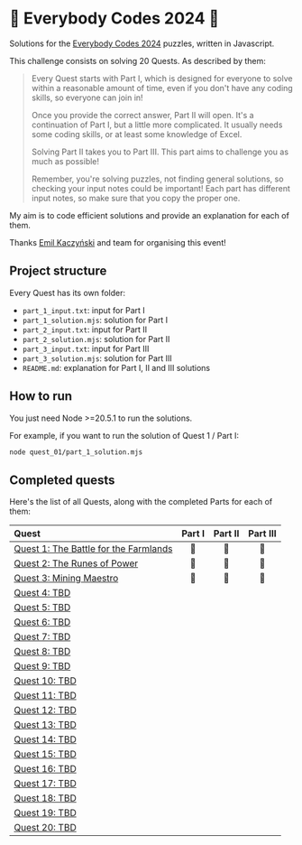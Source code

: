 # 🦆 Everybody Codes 2024 🦆

Solutions for the [Everybody Codes 2024](https://everybody.codes/event/2024/quests) puzzles, written in Javascript.

This challenge consists on solving 20 Quests. As described by them:

> Every Quest starts with Part I, which is designed for everyone to solve within a reasonable amount of time, even if you don't have any coding skills, so everyone can join in!
>
> Once you provide the correct answer, Part II will open. It's a continuation of Part I, but a little more complicated. It usually needs some coding skills, or at least some knowledge of Excel.
>
> Solving Part II takes you to Part III. This part aims to challenge you as much as possible!
>
> Remember, you're solving puzzles, not finding general solutions, so checking your input notes could be important! Each part has different input notes, so make sure that you copy the proper one.

My aim is to code efficient solutions and provide an explanation for each of them.

Thanks [Emil Kaczyński](https://www.linkedin.com/in/emil-kaczy%C5%84ski-a5a05872/) and team for organising this event!

## Project structure

Every Quest has its own folder:

-   `part_1_input.txt`: input for Part I
-   `part_1_solution.mjs`: solution for Part I
-   `part_2_input.txt`: input for Part II
-   `part_2_solution.mjs`: solution for Part II
-   `part_3_input.txt`: input for Part III
-   `part_3_solution.mjs`: solution for Part III
-   `README.md`: explanation for Part I, II and III solutions

## How to run

You just need Node >=20.5.1 to run the solutions.

For example, if you want to run the solution of Quest 1 / Part I:

```bash
node quest_01/part_1_solution.mjs
```

## Completed quests

Here's the list of all Quests, along with the completed Parts for each of them:

| Quest                                               | Part I | Part II | Part III |
| :-------------------------------------------------- | :----: | :-----: | :------: |
| [Quest 1: The Battle for the Farmlands](./quest_01) |   🦆   |   🦆    |    🦆    |
| [Quest 2: The Runes of Power](./quest_02)           |   🦆   |   🦆    |    🦆    |
| [Quest 3: Mining Maestro](./quest_03)               |   🦆   |   🦆    |    🦆    |
| [Quest 4: TBD](./quest_04)                          |        |         |          |
| [Quest 5: TBD](./quest_05)                          |        |         |          |
| [Quest 6: TBD](./quest_06)                          |        |         |          |
| [Quest 7: TBD](./quest_07)                          |        |         |          |
| [Quest 8: TBD](./quest_08)                          |        |         |          |
| [Quest 9: TBD](./quest_09)                          |        |         |          |
| [Quest 10: TBD](./quest_10)                         |        |         |          |
| [Quest 11: TBD](./quest_11)                         |        |         |          |
| [Quest 12: TBD](./quest_12)                         |        |         |          |
| [Quest 13: TBD](./quest_13)                         |        |         |          |
| [Quest 14: TBD](./quest_14)                         |        |         |          |
| [Quest 15: TBD](./quest_15)                         |        |         |          |
| [Quest 16: TBD](./quest_16)                         |        |         |          |
| [Quest 17: TBD](./quest_17)                         |        |         |          |
| [Quest 18: TBD](./quest_18)                         |        |         |          |
| [Quest 19: TBD](./quest_19)                         |        |         |          |
| [Quest 20: TBD](./quest_20)                         |        |         |          |
